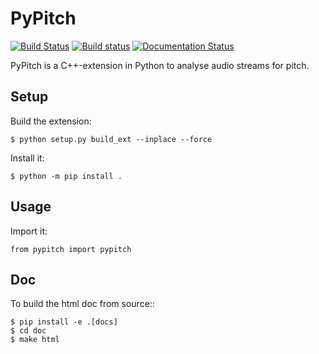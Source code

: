# PyPitch

[![Build Status](https://travis-ci.org/fofix/python-pypitch.svg?branch=master)](https://travis-ci.org/fofix/python-pypitch)
[![Build status](https://ci.appveyor.com/api/projects/status/0f6yb99cd37v6li6?svg=true)](https://ci.appveyor.com/project/Linkid/python-pypitch)
[![Documentation Status](https://readthedocs.org/projects/pypitch/badge/?version=latest)](http://pypitch.readthedocs.io/en/latest/?badge=latest)


PyPitch is a C++-extension in Python to analyse audio streams for pitch.


## Setup

Build the extension:

    $ python setup.py build_ext --inplace --force

Install it:

    $ python -m pip install .


## Usage

Import it:

    from pypitch import pypitch


## Doc

To build the html doc from source::


    $ pip install -e .[docs]
    $ cd doc
    $ make html
